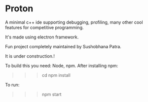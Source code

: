 # Proton


A minimal c++ ide supporting debugging, profiling, many other cool features for competitive programming.

It's made using electron framework.

Fun project completely maintained by Sushobhana Patra.

It is under construction.!


To build this you need:
Node, npm.
After installing npm:
>>> cd <project-directory>
>>> npm install

To run:
>>> npm start

